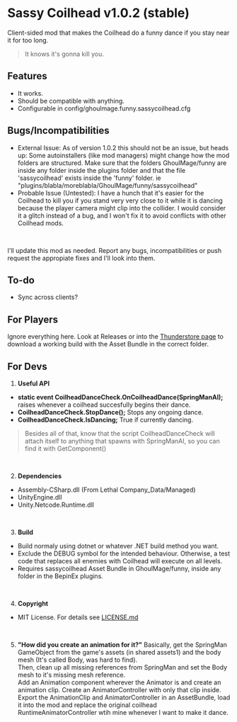 Sassy Coilhead v1.0.2 (stable)
==============

Client-sided mod that makes the Coilhead do a funny dance if you stay near it for too long.<br>

> It knows it's gonna kill you.

Features
--------
* It works.
* Should be compatible with anything.
* Configurable in config/ghoulmage.funny.sassycoilhead.cfg

Bugs/Incompatibilities
--------
* External Issue: As of version 1.0.2 this should not be an issue, but heads up: Some autoinstallers (like mod managers) might change how the mod folders are structured. Make sure that the folders GhoulMage/funny are inside any folder inside the plugins folder and that the file 'sassycoilhead' exists inside the 'funny' folder. ie "plugins/blabla/moreblabla/GhoulMage/funny/sassycoilhead"
* Probable Issue (Untested): I have a hunch that it's easier for the Coilhead to kill you if you stand very very close to it while it is dancing because the player camera might clip into the collider. I would consider it a glitch instead of a bug, and I won't fix it to avoid conflicts with other Coilhead mods.
<br>

I'll update this mod as needed. Report any bugs, incompatibilities or push request the appropiate fixes and I'll look into them.

To-do
--------
* Sync across clients?

For Players
-----------
Ignore everything here. Look at Releases or into the [Thunderstore page](https://thunderstore.io/c/lethal-company/p/GhoulMage/SassyCoilhead/) to download a working build with the Asset Bundle in the correct folder.

For Devs
--------
1. **Useful API**<br>
* **static event CoilheadDanceCheck.OnCoilheadDance(SpringManAI);** raises whenever a coilhead succesfully begins their dance.<br>
* **CoilheadDanceCheck.StopDance();** Stops any ongoing dance.<br>
* **CoilheadDanceCheck.IsDancing;** True if currently dancing.<br>

> Besides all of that, know that the script CoilheadDanceCheck will attach itself to anything that spawns with SpringManAI, so you can find it with GetComponent()

<br>

2. **Dependencies**
* Assembly-CSharp.dll (From Lethal Company_Data/Managed)
* UnityEngine.dll
* Unity.Netcode.Runtime.dll
<br>

3. **Build**
* Build normaly using dotnet or whatever .NET build method you want.
* Exclude the DEBUG symbol for the intended behaviour. Otherwise, a test code that replaces all enemies with Coilhead will execute on all levels.
* Requires sassycoilhead Asset Bundle in GhoulMage/funny, inside any folder in the BepinEx plugins.
<br>

4. **Copyright**
* MIT License. For details see [LICENSE.md](https://github.com/GhoulMage/SassyCoilhead/blob/main/LICENSE.md)
<br>

5. **"How did you create an animation for it?"**
Basically, get the SpringMan GameObject from the game's assets (in shared assets1) and the body mesh (It's called Body, was hard to find).<br>
Then, clean up all missing references from SpringMan and set the Body mesh to it's missing mesh reference.<br>
Add an Animation component wherever the Animator is and create an animation clip. Create an AnimatorController with only that clip inside.<br>
Export the AnimationClip and AnimatorController in an AssetBundle, load it into the mod and replace the original coilhead RuntimeAnimatorController wtih mine whenever I want to make it dance.<br>
